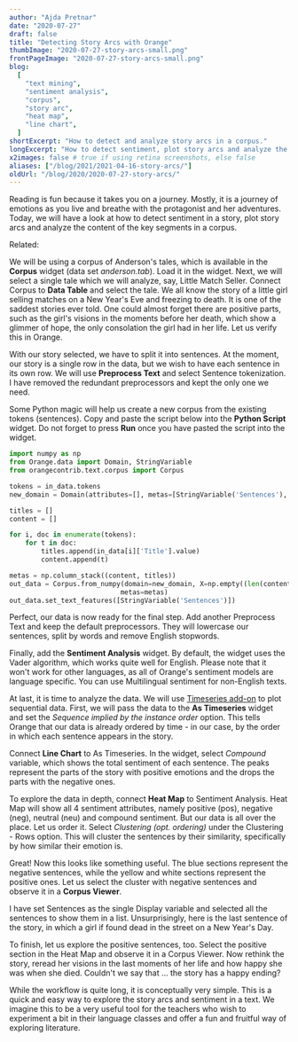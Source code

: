 ```yaml
---
author: "Ajda Pretnar"
date: "2020-07-27"
draft: false
title: "Detecting Story Arcs with Orange"
thumbImage: "2020-07-27-story-arcs-small.png"
frontPageImage: "2020-07-27-story-arcs-small.png"
blog:
  [
    "text mining",
    "sentiment analysis",
    "corpus",
    "story arc",
    "heat map",
    "line chart",
  ]
shortExcerpt: "How to detect and analyze story arcs in a corpus."
longExcerpt: "How to detect sentiment, plot story arcs and analyze the key segments in a corpus."
x2images: false # true if using retina screenshots, else false
aliases: ["/blog/2021/2021-04-16-story-arcs/"]
oldUrl: "/blog/2020/2020-07-27-story-arcs/"
---
```


Reading is fun because it takes you on a journey. Mostly, it is a journey of emotions as you live and breathe with the protagonist and her adventures. Today, we will have a look at how to detect sentiment in a story, plot story arcs and analyze the content of the key segments in a corpus.

Related: <LinkNew url="/blog/2018/09/11/text-workshops-in-ljubljana/" name="Text Workshops in Ljubljana"/>

We will be using a corpus of Anderson's tales, which is available in the **Corpus** widget (data set _anderson.tab_). Load it in the widget. Next, we will select a single tale which we will analyze, say, Little Match Seller. Connect Corpus to **Data Table** and select the tale. We all know the story of a little girl selling matches on a New Year's Eve and freezing to death. It is one of the saddest stories ever told. One could almost forget there are positive parts, such as the girl's visions in the moments before her death, which show a glimmer of hope, the only consolation the girl had in her life. Let us verify this in Orange.

<WindowScreenshot src="2020-07-27-corpus.png" />

<WindowScreenshot src="2020-07-27-data-table.png" />

<WorkflowScreenshot src="2020-07-27-wf1.png" />

With our story selected, we have to split it into sentences. At the moment, our story is a single row in the data, but we wish to have each sentence in its own row. We will use **Preprocess Text** and select Sentence tokenization. I have removed the redundant preprocessors and kept the only one we need.

<WindowScreenshot src="2020-07-27-preprocess.png" />

Some Python magic will help us create a new corpus from the existing tokens (sentences). Copy and paste the script below into the **Python Script** widget. Do not forget to press **Run** once you have pasted the script into the widget.

```python
import numpy as np
from Orange.data import Domain, StringVariable
from orangecontrib.text.corpus import Corpus

tokens = in_data.tokens
new_domain = Domain(attributes=[], metas=[StringVariable('Sentences'), StringVariable('Title')])

titles = []
content = []

for i, doc in enumerate(tokens):
    for t in doc:
        titles.append(in_data[i]['Title'].value)
        content.append(t)

metas = np.column_stack((content, titles))
out_data = Corpus.from_numpy(domain=new_domain, X=np.empty((len(content), 0)),
                            metas=metas)
out_data.set_text_features([StringVariable('Sentences')])
```

<WorkflowScreenshot src="2020-07-27-wf2.png" />

Perfect, our data is now ready for the final step. Add another Preprocess Text and keep the default preprocessors. They will lowercase our sentences, split by words and remove English stopwords.

<WindowScreenshot src="2020-07-27-preprocess2.png" />

Finally, add the **Sentiment Analysis** widget. By default, the widget uses the Vader algorithm, which works quite well for English. Please note that it won't work for other languages, as all of Orange's sentiment models are language specific. You can use Multilingual sentiment for non-English texts.

<WindowScreenshot src="2020-07-27-sentiment-analysis.png" />

<WorkflowScreenshot src="2020-07-27-wf3.png" />

At last, it is time to analyze the data. We will use [Timeseries add-on](https://github.com/biolab/orange3-timeseries) to plot sequential data. First, we will pass the data to the **As Timeseries** widget and set the _Sequence implied by the instance order_ option. This tells Orange that our data is already ordered by time - in our case, by the order in which each sentence appears in the story.

<WindowScreenshot src="2020-07-27-as-timeseries.png" />

Connect **Line Chart** to As Timeseries. In the widget, select _Compound_ variable, which shows the total sentiment of each sentence. The peaks represent the parts of the story with positive emotions and the drops the parts with the negative ones.

<WindowScreenshot src="2020-07-27-line-chart.png" />

<WorkflowScreenshot src="2020-07-27-wf4.png" />

To explore the data in depth, connect **Heat Map** to Sentiment Analysis. Heat Map will show all 4 sentiment attributes, namely positive (pos), negative (neg), neutral (neu) and compound sentiment. But our data is all over the place. Let us order it. Select _Clustering (opt. ordering)_ under the Clustering - Rows option. This will cluster the sentences by their similarity, specifically by how similar their emotion is.

<WindowScreenshot src="2020-07-27-heat-map.png" />

Great! Now this looks like something useful. The blue sections represent the negative sentences, while the yellow and white sections represent the positive ones. Let us select the cluster with negative sentences and observe it in a **Corpus Viewer**.

<WindowScreenshot src="2020-07-27-negative-sentiment.png" />

<WorkflowScreenshot src="2020-07-27-wf5.png" />

I have set Sentences as the single Display variable and selected all the sentences to show them in a list. Unsurprisingly, here is the last sentence of the story, in which a girl if found dead in the street on a New Year's Day.

To finish, let us explore the positive sentences, too. Select the positive section in the Heat Map and observe it in a Corpus Viewer. Now rethink the story, reread her visions in the last moments of her life and how happy she was when she died. Couldn't we say that ... the story has a happy ending?

<WindowScreenshot src="2020-07-27-positive-sentiment.png" />

While the workflow is quite long, it is conceptually very simple. This is a quick and easy way to explore the story arcs and sentiment in a text. We imagine this to be a very useful tool for the teachers who wish to experiment a bit in their language classes and offer a fun and fruitful way of exploring literature.

<WorkflowScreenshot src="2020-07-27-final-workflow.png" />
